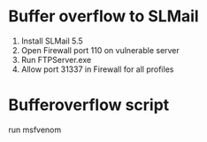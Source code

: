 # Buffer overflow to SLMail

1) Install SLMail 5.5
2) Open Firewall port 110 on vulnerable server
3) Run FTPServer.exe
4) Allow port 31337 in Firewall for all profiles


# Bufferoverflow script
run msfvenom 